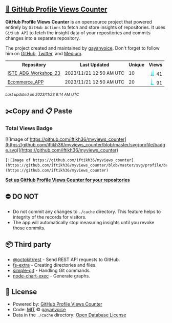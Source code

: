 ## [🚀 GitHub Profile Views Counter](https://github.com/gayanvoice/github-profile-views-counter)
**GitHub Profile Views Counter** is an opensource project that powered entirely by  `GitHub Actions` to fetch and store insights of repositories.
It uses `GitHub API` to fetch the insight data of your repositories and commits changes into a separate repository.

The project created and maintained by [gayanvoice](https://github.com/gayanvoice). Don't forget to follow him on [GitHub](https://github.com/gayanvoice), [Twitter](https://twitter.com/gayanvoice), and [Medium](https://gayanvoice.medium.com/).

<table>
	<tr>
		<th>
			Repository
		</th>
		<th>
			Last Updated
		</th>
		<th>
			Unique
		</th>
		<th>
			Views
		</th>
	</tr>
	<tr>
		<td>
			<a href="https://github.com/iftikh36/myviews_counter/tree/master/readme/626890563/year.md">
				ISTE_ADG_Workshop_23
			</a>
		</td>
		<td>
			2023/11/21 12:50 AM UTC
		</td>
		<td>
			10
		</td>
		<td>
			<img alt="Response time graph" src="https://github.com/iftikh36/myviews_counter/raw/master/graph/626890563/small/year.png" height="20"> 41
		</td>
	</tr>
	<tr>
		<td>
			<a href="https://github.com/iftikh36/myviews_counter/tree/master/readme/525326231/year.md">
				Ecommerce_APP
			</a>
		</td>
		<td>
			2023/11/21 12:50 AM UTC
		</td>
		<td>
			20
		</td>
		<td>
			<img alt="Response time graph" src="https://github.com/iftikh36/myviews_counter/raw/master/graph/525326231/small/year.png" height="20"> 91
		</td>
	</tr>
</table>

<small><i>Last updated on 2023/11/23 6:14 AM UTC</i></small>

## ✂️Copy and 📋 Paste
### Total Views Badge
[![Image of https://github.com/iftikh36/myviews_counter](https://github.com/iftikh36/myviews_counter/blob/master/svg/profile/badge.svg)](https://github.com/iftikh36/myviews_counter)

```readme
[![Image of https://github.com/iftikh36/myviews_counter](https://github.com/iftikh36/myviews_counter/blob/master/svg/profile/badge.svg)](https://github.com/iftikh36/myviews_counter)
```
[**Set up GitHub Profile Views Counter for your repositories**](https://github.com/gayanvoice/github-profile-views-counter)
## ⛔ DO NOT
- Do not commit any changes to `./cache` directory. This feature helps to integrity of the records for visitors.
- The app will automatically stop measuring insights until you revoke those commits.
## 📦 Third party

- [@octokit/rest](https://www.npmjs.com/package/@octokit/rest) - Send REST API requests to GitHub.
- [fs-extra](https://www.npmjs.com/package/fs-extra) - Creating directories and files.
- [simple-git](https://www.npmjs.com/package/simple-git) - Handling Git commands.
- [node-chart-exec](https://www.npmjs.com/package/node-chart-exec) - Generate graphs.
## 📄 License
- Powered by: [GitHub Profile Views Counter](https://github.com/gayanvoice/github-profile-views-counter)
- Code: [MIT](./LICENSE) © [gayanvoice](https://github.com/gayanvoice)
- Data in the `./cache` directory: [Open Database License](https://opendatacommons.org/licenses/odbl/1-0/)